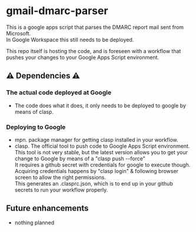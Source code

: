 # gmail-dmarc-parser

This is a google apps script that parses the DMARC report mail sent from Microsoft.\
In Google Workspace this still needs to be deployed.

This repo itself is hosting the code, and is foreseen with a workflow that pushes your changes to your Google Apps Script environment. 

## ⚠️ Dependencies ⚠️ 
### The actual code deployed at Google
- The code does what it does, it only needs to be deployed to google by means of clasp.

### Deploying to Google
- mpn. package manager for getting clasp installed in your workflow. 
- clasp. The official tool to push code to Google Apps Script environment.\
This tool is not very stable, but the latest version allows you to get your change to Google by means of a "clasp push --force"\
It requires a github secret with credentials for google to execute though.\
Acquiring credentials happens by "clasp login" & following browser screen to allow the right permissions.\
This generates an .clasprc.json, which is to end up in your github secrets to run your workflow properly.

## Future enhancements

- nothing planned
